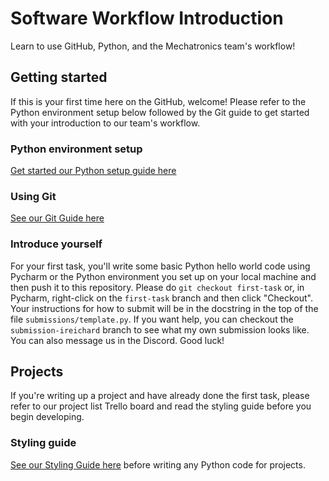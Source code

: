 # Software Workflow Introduction
Learn to use GitHub, Python, and the Mechatronics team's workflow!

## Getting started
If this is your first time here on the GitHub, welcome! Please refer to the Python environment setup below followed by the Git guide to get started with your introduction to our team's workflow.

### Python environment setup
[Get started our Python setup guide here](src/python_setup_guide.md)

### Using Git
[See our Git Guide here](src/git_guide.md)

### Introduce yourself
For your first task, you'll write some basic Python hello world code using Pycharm or the Python environment you set up on your local machine and then push it to this repository. Please do `git checkout first-task` or, in Pycharm, right-click on the `first-task` branch and then click "Checkout". Your instructions for how to submit will be in the docstring in the top of the file `submissions/template.py`. If you want help, you can checkout the `submission-ireichard` branch to see what my own submission looks like. You can also message us in the Discord. Good luck!

## Projects
If you're writing up a project and have already done the first task, please refer to our project list Trello board and read the styling guide before you begin developing.

### Styling guide
[See our Styling Guide here](src/styling_guide.md) before writing any Python code for projects.
